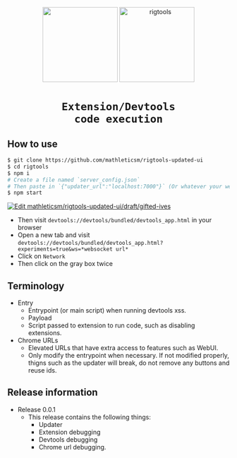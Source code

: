 <p align=center><img src="https://raw.githubusercontent.com/T3M1N4L/rigtools-updated-ui/refs/heads/main/rigtools-bounce.gif" height="170vh"/> <img alt="rigtools" src="https://github.com/user-attachments/assets/f491a85e-9fd7-4fe4-979f-1fa70a1b630e"  PRAHITS RIGTOOOLS height="170vh"></p>

# <p align=center><code>Extension/Devtools code execution</code></p> 
## How to use
```sh
$ git clone https://github.com/mathleticsm/rigtools-updated-ui
$ cd rigtools
$ npm i
# Create a file named `server_config.json`
# Then paste in `{"updater_url":"localhost:7000"}` (Or whatever your websocket URL is)
$ npm start
```
[![Edit mathleticsm/rigtools-updated-ui/draft/gifted-ives](https://codesandbox.io/static/img/play-codesandbox.svg)](https://codesandbox.io/p/github/mathleticsm/rigtools-updated-ui/draft/gifted-ives?embed=1&file=%2F.codesandbox%2Ftasks.json)

- Then visit `devtools://devtools/bundled/devtools_app.html` in your browser
- Open a new tab and visit `devtools://devtools/bundled/devtools_app.html?experiments=true&ws=*websocket url*`
- Click on `Network`
- Then click on the gray box twice

## Terminology
- Entry
  - Entrypoint (or main script) when running devtools xss.
  - Payload
  - Script passed to extension to run code, such as disabling extensions.
- Chrome URLs
  - Elevated URLs that have extra access to features such as WebUI.
  - Only modify the entrypoint when necessary. If not modified properly, thigns such as the updater will break, do not remove any buttons and reuse ids.

## Release information
- Release 0.0.1
  - This release contains the following things:
    - Updater
    - Extension debugging
    - Devtools debugging
    - Chrome url debugging.
